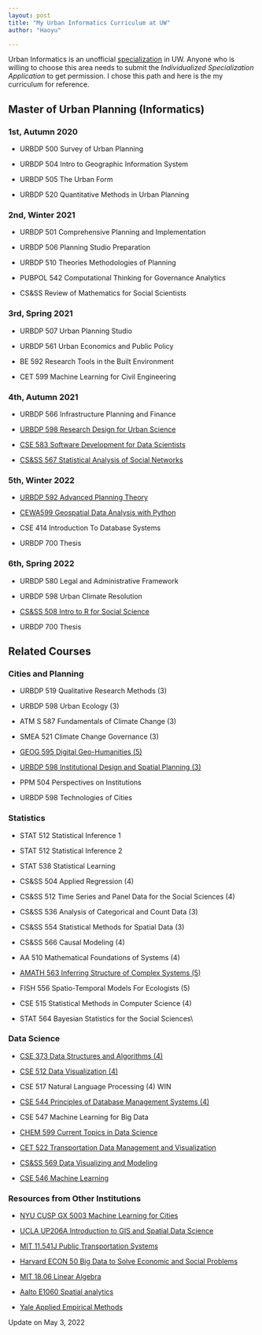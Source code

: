 ```yaml
---
layout: post
title: "My Urban Informatics Curriculum at UW"
author: "Haoyu"

---
```


Urban Informatics is an unofficial [specialization](https://urbdp.be.uw.edu/programs/mup-graduate-degree/specializations/) in UW. Anyone who is willing to choose this area needs to submit the *Individualized Specialization Application* to get permission. I chose this path and here is the my curriculum for reference.

## Master of Urban Planning (Informatics)

### 1st, Autumn 2020

- URBDP 500 Survey of Urban Planning

- URBDP 504 Intro to Geographic Information System

- URBDP 505 The Urban Form

- URBDP 520 Quantitative Methods in Urban Planning

### 2nd, Winter 2021

- URBDP 501 Comprehensive Planning and Implementation

- URBDP 506 Planning Studio Preparation

- URBDP 510 Theories Methodologies of Planning
- PUBPOL 542 Computational Thinking for Governance Analytics 

- CS&SS Review of Mathematics for Social Scientists

### 3rd, Spring 2021

- URBDP 507 Urban Planning Studio 

- URBDP 561 Urban Economics and Public Policy 

- BE 592 Research Tools in the Built Environment 

- CET 599 Machine Learning for Civil Engineering

### 4th, Autumn 2021

- URBDP 566 Infrastructure Planning and Finance

- [URBDP 598 Research Design for Urban Science](https://researchdesign.be.uw.edu/)

- [CSE 583 Software Development for Data Scientists](http://uwseds.github.io/syllabus.html)

- [CS&SS 567 Statistical Analysis of Social Networks](https://thmccormick.github.io/teaching/)

### 5th, Winter 2022

- [URBDP 592 Advanced Planning Theory](https://home.foreveroverhead.cloud/udp592_syllabus.pdf)

- [CEWA599 Geospatial Data Analysis with Python](https://github.com/UW-GDA/gda_course_2020) 

- CSE 414 Introduction To Database Systems

- URBDP 700 Thesis

### 6th, Spring 2022

- URBDP 580 Legal and Administrative Framework

- URBDP 598 Urban Climate Resolution

- [CS&SS 508 Intro to R for Social Science](https://clanfear.github.io/CSSS508/)

- URBDP 700 Thesis

## Related Courses

### Cities and Planning

- URBDP 519 Qualitative Research Methods (3)

- URBDP 598 Urban Ecology (3)

- ATM S 587 Fundamentals of Climate Change (3) 

- SMEA 521 Climate Change Governance (3)

- [GEOG 595 Digital Geo-Humanities (5)](https://github.com/jakobzhao/geog595)

- [URBDP 598 Institutional Design and Spatial Planning (3)](http://globalcourse.inplanning.eu/)

- PPM 504 Perspectives on Institutions

- URBDP 598 Technologies of Cities

### Statistics

- STAT 512 Statistical Inference 1

- STAT 512 Statistical Inference 2

- STAT 538 Statistical Learning 

- CS&SS 504 Applied Regression (4)

- CS&SS 512 Time Series and Panel Data for the Social Sciences (4)

- CS&SS 536 Analysis of Categorical and Count Data (3)

- CS&SS 554 Statistical Methods for Spatial Data (3)

- CS&SS 566 Causal Modeling (4)

- AA 510 Mathematical Foundations of Systems (4) 

- [AMATH 563 Inferring Structure of Complex Systems (5)](https://canvas.uw.edu/courses/1448035)

- FISH 556 Spatio-Temporal Models For Ecologists (5)

- CSE 515 Statistical Methods in Computer Science (4) 

- STAT 564 Bayesian Statistics for the Social Sciences\

### Data Science

- [CSE 373 Data Structures and Algorithms (4)](https://courses.cs.washington.edu/courses/cse373/20au/)

- [CSE 512 Data Visualization (4)](https://courses.cs.washington.edu/courses/cse512/19sp/)

- CSE 517 Natural Language Processing (4) WIN

- [CSE 544 Principles of Database Management Systems (4)](http://courses.cs.washington.edu/courses/cse544/)

- CSE 547 Machine Learning for Big Data 

- [CHEM 599 Current Topics in Data Science](https://escience.washington.edu/uw-data-science-seminar/)

- [CET 522 Transportation Data Management and Visualization](https://zhiyongcui.com/CEE412_CET522/)

- [CS&SS 569 Data Visualizing and Modeling](https://faculty.washington.edu/cadolph/?page=22)

- [CSE 546 Machine Learning](https://courses.cs.washington.edu/courses/cse546/)

### Resources from Other Institutions

- [NYU CUSP GX 5003 Machine Learning for Cities](https://wp.nyu.edu/ml4c2020/)

- [UCLA UP206A Introduction to GIS and Spatial Data Science](https://yohman.github.io/21W-UP206A/)

- [MIT 11.541J Public Transportation Systems](https://ocw.mit.edu/courses/civil-and-environmental-engineering/1-258j-public-transportation-systems-spring-2017/index.htm)

- [Harvard ECON 50 Big Data to Solve Economic and Social Problems](https://opportunityinsights.org/course/)

- [MIT 18.06 Linear Algebra](https://ocw.mit.edu/courses/mathematics/18-06sc-linear-algebra-fall-2011/resource-index/)

- [Aalto E1060 Spatial analytics](https://spatial-analytics.readthedocs.io/en/latest/)

- [Yale Applied Empirical Methods](https://github.com/paulgp/applied-methods-phd)

Update on May 3, 2022
